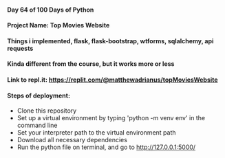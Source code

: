 #### Day 64 of 100 Days of Python
#### Project Name: Top Movies Website
#### Things i implemented, flask, flask-bootstrap, wtforms, sqlalchemy, api requests


#### Kinda different from the course, but it works more or less
#### Link to repl.it: https://replit.com/@matthewadrianus/topMoviesWebsite

#### Steps of deployment:
- Clone this repository
- Set up a virtual environment by typing 'python -m venv env' in the command line
- Set your interpreter path to the virtual environment path
- Download all necessary dependencies
- Run the python file on terminal, and go to http://127.0.0.1:5000/